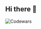 ## Hi there 👋

<!-- https://github.com/DiniFarb/codewars_readme_stats/tree/master
displays codwars stats at github readme-->
![Codewars](https://github.r2v.ch/codewars?user=Zaubär)

<!--
**sebi00/sebi00** is a ✨ _special_ ✨ repository because its `README.md` (this file) appears on your GitHub profile.

Here are some ideas to get you started:

- 🔭 I’m currently working on ...
- 🌱 I’m currently learning ...
- 👯 I’m looking to collaborate on ...
- 🤔 I’m looking for help with ...
- 💬 Ask me about ...
- 📫 How to reach me: ...
- 😄 Pronouns: ...
- ⚡ Fun fact: ...
-->
